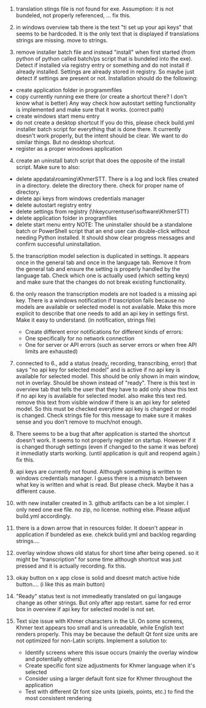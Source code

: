1. translation stings file is not found for exe. Assumption: it is not bundeled, not properly referenced, ... fix this.

2. in windows overview tab there is the text "ti set up your api keys" that seems to be hardcoded. It is the only text that is displayed if translations strings are missing. move to strings.

3. remove installer batch file and instead "install" when first started (from python of python called batch/ps script that is bundeled into the exe). Detect if installed via registry entry or something and do not install if already installed. Settings are already stored in registry. So maybe just detect if settings are present or not. Installation should do the following:
- create application folder in programmfiles
- copy currently running exe there (or create a shortcut there? I don't know what is better) Any way check how autostart setting functionality is implemented and make sure that it works. (correct path)
- create windows start menu entry
- do not create a desktop shortcut
If you do this, please check build.yml installer batch script for everything that is done there. It currently doesn't work properly, but the intent should be clear. We want to do similar things. But no desktop shortcut.
- register as a proper winodows application

4. create an uninstall batch script that does the opposite of the install script. Make sure to also:
- delete appdata\roaming\KhmerSTT. There is a log and lock files created in a directory. delete the directory there. check for proper name of directory.
- delete api keys from windows credentials manager
- delete autostart registry entry
- delete settings from registry (\hkeycurrentuser\software\KhmerSTT)
- delete application folder in programfiles
- delete start menu entry
NOTE: The uninstaller should be a standalone batch or PowerShell script that an end user can double-click without needing Python installed. It should show clear progress messages and confirm successful uninstallation.

5. the transcription model selection is duplicated in settings. It appears once in the general tab and once in the language tab. Remove it from the general tab and ensure the setting is properly handled by the language tab. Check which one is actually used (which setting keys) and make sure that the changes do not break existing functionality.

6. the only reason the transcription models are not loaded is a missing api key. There is a windows notification if trascription fails because no models are available or selected model is not available. Make this more explicit to describe that one needs to add an api key in settings first. Make it easy to understand. (in notification, strings file)
   - Create different error notifications for different kinds of errors:
   - One specifically for no network connection
   - One for server or API errors (such as server errors or when free API limits are exhausted)

7. connected to 6., add a status (ready, recording, transcribing, error) that says "no api key for selected model" and is active if no api key is available for selected model. This should be only shown in main window, not in overlay. Should be shown instead of "ready". There is this text in overview tab that tells the user that they have to add only show this text if no api key is available for selected model. also make this text red. remove this text from visible window if there is an api key for seleted model. So this must be checked everytime api key is changed or model is changed. Check strings file for this message to make sure it makes sense and you don't remove to much/not enough.

8. There seems to be a bug that after application is started the shortcut doesn't work. It seems to not properly register on startup. However if it is changed thorugh settings (even if changed to the same it was before) it immediatly starts working. (until application is quit and reopend again.) fix this.

9. api keys are currently not found. Although something is written to windows credentials manager. I guess there is a mismatch between what key is written and what is read. But please check. Maybe it has a different cause.

10. with new installer created in 3. github artifacts can be a lot simpler. I only need one exe file. no zip, no license. nothing else. Please adjust build.yml accordingly.

11. there is a down arrow that in resources folder. It doesn't appear in application if bundeled as exe. chekck build.yml and backlog regarding strings....

12. overlay window shows old status for short time after being opened. so it might be "transcription" for some time although shortcut was just pressed and it is actually recording. fix this.

13. okay button on x app close is solid and doesnt match active hide button.... (i like this as main button)

14. "Ready" status text is not immedieatly translated on gui langauge change as other strings. But only after app restart. same for red error box in overview if api key for selected model is not set.

15. Text size issue with Khmer characters in the UI. On some screens, Khmer text appears too small and is unreadable, while English text renders properly. This may be because the default Qt font size units are not optimized for non-Latin scripts. Implement a solution to:
    - Identify screens where this issue occurs (mainly the overlay window and potentially others)
    - Create specific font size adjustments for Khmer language when it's selected
    - Consider using a larger default font size for Khmer throughout the application
    - Test with different Qt font size units (pixels, points, etc.) to find the most consistent rendering